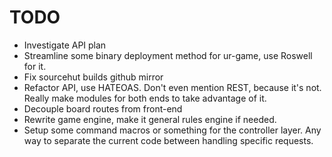 # TODO

- Investigate API plan
- Streamline some binary deployment method for ur-game, use Roswell for it.
- Fix sourcehut builds github mirror
- Refactor API, use HATEOAS. Don't even mention REST, because it's not. Really
  make modules for both ends to take advantage of it.
- Decouple board routes from front-end
- Rewrite game engine, make it general rules engine if needed.
- Setup some command macros or something for the controller layer. Any way to
  separate the current code between handling specific requests.
